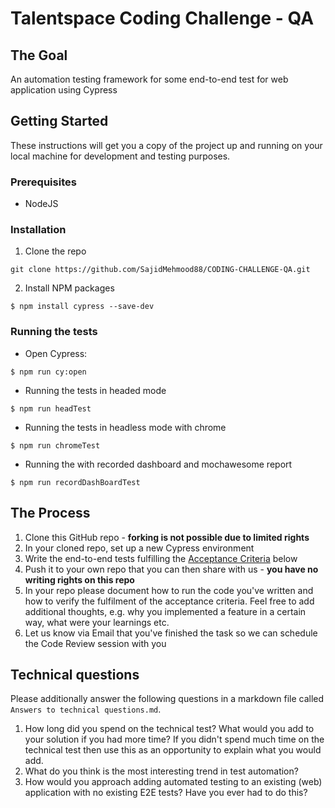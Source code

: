 # Talentspace Coding Challenge - QA

## The Goal
An automation testing framework for some end-to-end test for web application using Cypress


## Getting Started
These instructions will get you a copy of the project up and running on your local machine for development and testing purposes.
### Prerequisites
- NodeJS

### Installation
1. Clone the repo
```
git clone https://github.com/SajidMehmood88/CODING-CHALLENGE-QA.git
```
2. Install NPM packages
```
$ npm install cypress --save-dev
```
### Running the tests
- Open Cypress:
```
$ npm run cy:open
```
- Running the tests in headed mode
```
$ npm run headTest
```
- Running the tests in headless mode with chrome
```
$ npm run chromeTest
```
- Running the with recorded dashboard and mochawesome report
```
$ npm run recordDashBoardTest
```
## The Process
1. Clone this GitHub repo - **forking is not possible due to limited rights**
1. In your cloned repo, set up a new Cypress environment
1. Write the end-to-end tests fulfilling the [Acceptance Criteria](#acceptance-criteria) below
1. Push it to your own repo that you can then share with us - **you have no writing rights on this repo**
1. In your repo please document how to run the code you've written and how to verify the fulfilment of the acceptance criteria. Feel free to add additional thoughts, e.g. why you implemented a feature in a certain way, what were your learnings etc.
1. Let us know via Email that you've finished the task so we can schedule the Code Review session with you


## Technical questions
Please additionally answer the following questions in a markdown file called `Answers to technical questions.md`.

1. How long did you spend on the technical test? What would you add to your solution if you had more time? If you didn't spend much time on the technical test then use this as an opportunity to explain what you would add.
1. What do you think is the most interesting trend in test automation?
1. How would you approach adding automated testing to an existing (web) application with no existing E2E tests? Have you ever had to do this?

